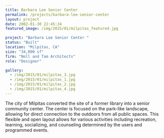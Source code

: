 ```yaml
---
title: Barbara Lee Senior Center
permalink: /projects/barbara-lee-senior-center
layout: project
date: 2002-01-30 22:45:24
featured_image: /img/2015/01/milpitas_featured.jpg

project: "Barbara Lee Senior Center "
status: "Built"
location: "Milpitas, CA"
size: "34,000 sf"
firm: "Noll and Tam Architects"
role: "Designer"

gallery:
  - /img/2015/01/milpitas_3.jpg
  - /img/2015/01/milpitas_1.jpg
  - /img/2015/01/milpitas_2.jpg
  - /img/2015/01/milpitas_4.jpg
---
```


The city of Milpitas converted the site of a former library into a senior community center. The center is focused on the park-like landscape, allowing for direct connection to the outdoors from all public spaces.  This flexible and open layout allows for various activities including recreation, learning, socializing, and counseling determined by the users and programmed events.
